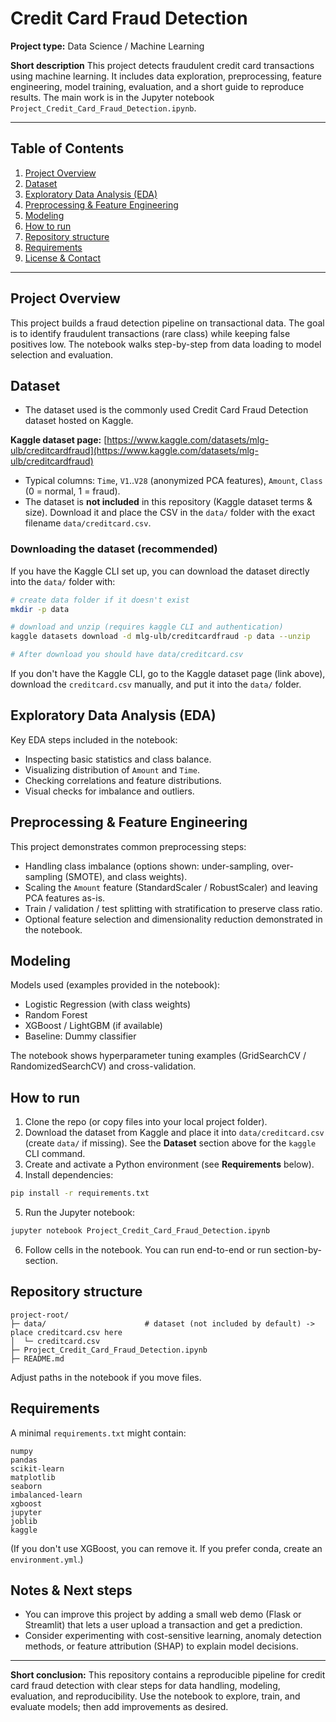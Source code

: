 # Credit Card Fraud Detection

**Project type:** Data Science / Machine Learning

**Short description**
This project detects fraudulent credit card transactions using machine learning. It includes data exploration, preprocessing, feature engineering, model training, evaluation, and a short guide to reproduce results. The main work is in the Jupyter notebook `Project_Credit_Card_Fraud_Detection.ipynb`.

---

## Table of Contents

1. [Project Overview](#project-overview)
2. [Dataset](#dataset)
3. [Exploratory Data Analysis (EDA)](#exploratory-data-analysis-eda)
4. [Preprocessing & Feature Engineering](#preprocessing--feature-engineering)
5. [Modeling](#modeling)
6. [How to run](#how-to-run)
7. [Repository structure](#repository-structure)
8. [Requirements](#requirements)
9. [License & Contact](#license--contact)

---

## Project Overview

This project builds a fraud detection pipeline on transactional data. The goal is to identify fraudulent transactions (rare class) while keeping false positives low. The notebook walks step-by-step from data loading to model selection and evaluation.

## Dataset

* The dataset used is the commonly used Credit Card Fraud Detection dataset hosted on Kaggle.

**Kaggle dataset page:** [https://www.kaggle.com/datasets/mlg-ulb/creditcardfraud](https://www.kaggle.com/datasets/mlg-ulb/creditcardfraud)

* Typical columns: `Time`, `V1`..`V28` (anonymized PCA features), `Amount`, `Class` (0 = normal, 1 = fraud).
* The dataset is **not included** in this repository (Kaggle dataset terms & size). Download it and place the CSV in the `data/` folder with the exact filename `data/creditcard.csv`.

### Downloading the dataset (recommended)

If you have the Kaggle CLI set up, you can download the dataset directly into the `data/` folder with:

```bash
# create data folder if it doesn't exist
mkdir -p data

# download and unzip (requires kaggle CLI and authentication)
kaggle datasets download -d mlg-ulb/creditcardfraud -p data --unzip

# After download you should have data/creditcard.csv
```

If you don't have the Kaggle CLI, go to the Kaggle dataset page (link above), download the `creditcard.csv` manually, and put it into the `data/` folder.

## Exploratory Data Analysis (EDA)

Key EDA steps included in the notebook:

* Inspecting basic statistics and class balance.
* Visualizing distribution of `Amount` and `Time`.
* Checking correlations and feature distributions.
* Visual checks for imbalance and outliers.

## Preprocessing & Feature Engineering

This project demonstrates common preprocessing steps:

* Handling class imbalance (options shown: under-sampling, over-sampling (SMOTE), and class weights).
* Scaling the `Amount` feature (StandardScaler / RobustScaler) and leaving PCA features as-is.
* Train / validation / test splitting with stratification to preserve class ratio.
* Optional feature selection and dimensionality reduction demonstrated in the notebook.

## Modeling

Models used (examples provided in the notebook):

* Logistic Regression (with class weights)
* Random Forest
* XGBoost / LightGBM (if available)
* Baseline: Dummy classifier

The notebook shows hyperparameter tuning examples (GridSearchCV / RandomizedSearchCV) and cross-validation.

## How to run

1. Clone the repo (or copy files into your local project folder).
2. Download the dataset from Kaggle and place it into `data/creditcard.csv` (create `data/` if missing). See the **Dataset** section above for the `kaggle` CLI command.
3. Create and activate a Python environment (see **Requirements** below).
4. Install dependencies:

```bash
pip install -r requirements.txt
```

5. Run the Jupyter notebook:

```bash
jupyter notebook Project_Credit_Card_Fraud_Detection.ipynb
```

6. Follow cells in the notebook. You can run end-to-end or run section-by-section.

## Repository structure

```
project-root/
├─ data/                      # dataset (not included by default) -> place creditcard.csv here
│  └─ creditcard.csv
├─ Project_Credit_Card_Fraud_Detection.ipynb
├─ README.md                
```

Adjust paths in the notebook if you move files.

## Requirements

A minimal `requirements.txt` might contain:

```
numpy
pandas
scikit-learn
matplotlib
seaborn
imbalanced-learn
xgboost
jupyter
joblib
kaggle
```

(If you don't use XGBoost, you can remove it. If you prefer conda, create an `environment.yml`.)

## Notes & Next steps

* You can improve this project by adding a small web demo (Flask or Streamlit) that lets a user upload a transaction and get a prediction.
* Consider experimenting with cost-sensitive learning, anomaly detection methods, or feature attribution (SHAP) to explain model decisions.


---

**Short conclusion:**
This repository contains a reproducible pipeline for credit card fraud detection with clear steps for data handling, modeling, evaluation, and reproducibility. Use the notebook to explore, train, and evaluate models; then add improvements as desired.



